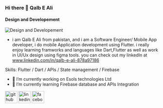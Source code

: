 ### Hi there 👋 Qalb E Ali
#### Design and Developement
![Design and Developement](https://media-exp1.licdn.com/dms/image/D4D16AQHmYzkBh0pqXA/profile-displaybackgroundimage-shrink_200_800/0/1665767167370?e=1672876800&v=beta&t=BNLeJrt--xpPUYYl-Fl1O_ih9hVA2eiLXwhx7VuIYe4)

- i am Qalb E Ali from pakistan, and i am a Software Engineer/ Mobile App developer, i do mobile Application development using Flutter. i really enjoy learning framworks and languages like Dart,Flutter as well as work in UI/Ux design using figma tools. you can check out my linkedIn at www.linkedin.com/in/qalb-e-ali-878a97186


Skills: Flutter / Dart / APIs / State management / Firebase

- 🔭 I’m currently working on Esols technologies Ltd 
- 🌱 I’m currently learning Firebase database and APIs Integration 


[<img src='https://cdn.jsdelivr.net/npm/simple-icons@3.0.1/icons/github.svg' alt='github' height='40'>](https://github.com/https://github.com/qalbeali10/)  [<img src='https://cdn.jsdelivr.net/npm/simple-icons@3.0.1/icons/linkedin.svg' alt='linkedin' height='40'>](https://www.linkedin.com/in/www.linkedin.com/in/qalb-e-ali-878a97186/)  [<img src='https://cdn.jsdelivr.net/npm/simple-icons@3.0.1/icons/facebook.svg' alt='facebook' height='40'>](https://www.facebook.com/https://www.facebook.com/qalbeali10)  

